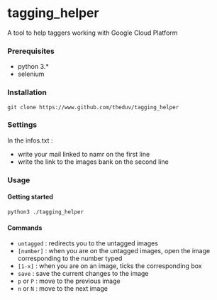 # tagging_helper
A tool to help taggers working with Google Cloud Platform

### Prerequisites

- python 3.*
- selenium

### Installation

`git clone https://www.github.com/theduv/tagging_helper`

### Settings

In the infos.txt :
- write your mail linked to namr on the first line
- write the link to the images bank on the second line

### Usage

#### Getting started

`python3 ./tagging_helper`

#### Commands

- `untagged` : redirects you to the untagged images
- `[number]` : when you are on the untagged images, open the image corresponding to the number typed
- `[1-x]` : when you are on an image, ticks the corresponding box
- `save` : save the current changes to the image
- `p` or `P` : move to the previous image
- `n` or `N` : move to the next image
